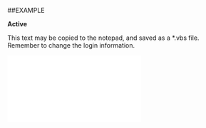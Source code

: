 

##EXAMPLE

**Active**

This text may be copied to the notepad, and saved as a *.vbs file. Remember to change the login information.

![](../../Examples/vbs/SOCriterion.Active.vb.txt)





